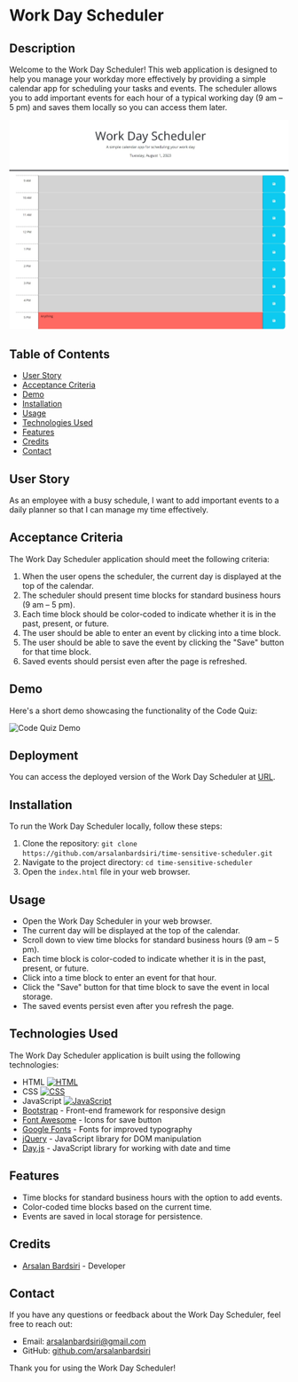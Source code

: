 # Work Day Scheduler

## Description

Welcome to the Work Day Scheduler! This web application is designed to help you manage your workday more effectively by providing a simple calendar app for scheduling your tasks and events. The scheduler allows you to add important events for each hour of a typical working day (9 am – 5 pm) and saves them locally so you can access them later.

![Work Day Scheduler Screenshot](./assets/visuals/Webpage.png)

## Table of Contents

- [User Story](#user-story)
- [Acceptance Criteria](#acceptance-criteria)
- [Demo](#demo)
- [Installation](#installation)
- [Usage](#usage)
- [Technologies Used](#technologies-used)
- [Features](#features)
- [Credits](#credits)
- [Contact](#contact)

## User Story

As an employee with a busy schedule, I want to add important events to a daily planner so that I can manage my time effectively.

## Acceptance Criteria

The Work Day Scheduler application should meet the following criteria:

1. When the user opens the scheduler, the current day is displayed at the top of the calendar.
2. The scheduler should present time blocks for standard business hours (9 am – 5 pm).
3. Each time block should be color-coded to indicate whether it is in the past, present, or future.
4. The user should be able to enter an event by clicking into a time block.
5. The user should be able to save the event by clicking the "Save" button for that time block.
6. Saved events should persist even after the page is refreshed.


## Demo

Here's a short demo showcasing the functionality of the Code Quiz:

![Code Quiz Demo](./assets/visuals/demo.gif)

## Deployment

You can access the deployed version of the Work Day Scheduler at [URL](https://arsalanbardsiri.github.io/time-sensitive-scheduler/).

## Installation

To run the Work Day Scheduler locally, follow these steps:

1. Clone the repository: `git clone https://github.com/arsalanbardsiri/time-sensitive-scheduler.git`
2. Navigate to the project directory: `cd time-sensitive-scheduler`
3. Open the `index.html` file in your web browser.

## Usage

- Open the Work Day Scheduler in your web browser.
- The current day will be displayed at the top of the calendar.
- Scroll down to view time blocks for standard business hours (9 am – 5 pm).
- Each time block is color-coded to indicate whether it is in the past, present, or future.
- Click into a time block to enter an event for that hour.
- Click the "Save" button for that time block to save the event in local storage.
- The saved events persist even after you refresh the page.

## Technologies Used

The Work Day Scheduler application is built using the following technologies:

- HTML [![HTML](https://img.shields.io/badge/HTML-orange?style=for-the-badge&logo=html5)](https://developer.mozilla.org/en-US/docs/Web/HTML)
- CSS [![CSS](https://img.shields.io/badge/CSS-blue?style=for-the-badge&logo=css3)](https://developer.mozilla.org/en-US/docs/Web/CSS)
- JavaScript [![JavaScript](https://img.shields.io/badge/JavaScript-yellow?style=for-the-badge&logo=javascript)](https://developer.mozilla.org/en-US/docs/Web/JavaScript)
- [Bootstrap](https://getbootstrap.com/) - Front-end framework for responsive design
- [Font Awesome](https://fontawesome.com/) - Icons for save button
- [Google Fonts](https://fonts.google.com/) - Fonts for improved typography
- [jQuery](https://jquery.com/) - JavaScript library for DOM manipulation
- [Day.js](https://day.js.org/) - JavaScript library for working with date and time

## Features

- Time blocks for standard business hours with the option to add events.
- Color-coded time blocks based on the current time.
- Events are saved in local storage for persistence.

## Credits

- [Arsalan Bardsiri](https://github.com/arsalanbardsiri/) - Developer

## Contact

If you have any questions or feedback about the Work Day Scheduler, feel free to reach out:

- Email: arsalanbardsiri@gmail.com
- GitHub: [github.com/arsalanbardsiri](https://github.com/arsalanbardsiri/)

Thank you for using the Work Day Scheduler!
